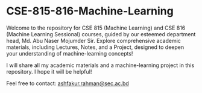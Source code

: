# CSE-815-816-Machine-Learning

Welcome to the repository for CSE 815 (Machine Learning) and CSE 816 (Machine Learning Sessional) courses, guided by our esteemed department head, Md. Abu Naser Mojumder Sir. Explore comprehensive academic materials, including Lectures, Notes, and a Project, designed to deepen your understanding of machine-learning concepts!

I will share all my academic materials and a machine-learning project in this repository. I hope it will be helpful!

Feel free to contact: ashfakur.rahman@sec.ac.bd 
